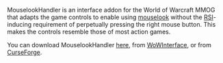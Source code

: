 MouselookHandler is an interface addon for the World of Warcraft MMOG that adapts the game
controls to enable using [mouselook][] without the [RSI][]-inducing requirement of
perpetually pressing the right mouse button.  This makes the controls resemble those of
most action games.

You can download MouselookHandler [here][tags], from [WoWInterface][], or from
[CurseForge][].

[mouselook]: https://en.wikipedia.org/wiki/Free_look
[RSI]: https://en.wikipedia.org/wiki/Repetitive_strain_injury
[tags]: https://github.com/MouselookHandler/MouselookHandler/tags
[WoWInterface]: https://www.wowinterface.com/downloads/info25676-MouselookHandler.html
[CurseForge]: https://www.curseforge.com/wow/addons/mouselookhandler
